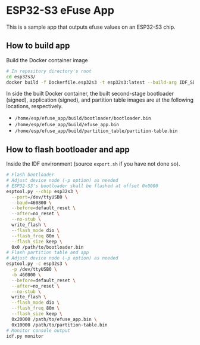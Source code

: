 # ESP32-S3 eFuse App

This is a sample app that outputs efuse values on an ESP32-S3 chip.

## How to build app

Build the Docker container image

```bash
# In repository directory's root
cd esp32s3/
docker build -f Dockerfile.esp32s3 -t esp32s3:latest --build-arg IDF_SDKCONFIG=<sdkconfig name in configs/> .
```

In side the built Docker container, the built second-stage bootloader (signed),
application (signed), and partition
table images are at the following locations, respectively.

- `/home/esp/efuse_app/build/bootloader/bootloader.bin`
- `/home/esp/efuse_app/build/efuse_app.bin`
- `/home/esp/efuse_app/build/partition_table/partition-table.bin`

## How to flash bootloader and app

Inside the IDF environment (source `export.sh` if you have not done so).

```bash
# Flash bootloader
# Adjust device node (-p option) as needed 
# ESP32-S3's bootloader shall be flashed at offset 0x0000
esptool.py --chip esp32s3 \
  --port=/dev/ttyUSB0 \
  --baud=460800 \
  --before=default_reset \
  --after=no_reset \
  --no-stub \
  write_flash \
  --flash_mode dio \
  --flash_freq 80m \
  --flash_size keep \
  0x0 /path/to/bootloader.bin
# Flash partition table and app
# Adjust device node (-p option) as needed 
esptool.py -c esp32s3 \
  -p /dev/ttyUSB0 \
  -b 460800 \
  --before=default_reset \
  --after=no_reset \
  --no-stub \
  write_flash \
  --flash_mode dio \
  --flash_freq 80m \
  --flash_size keep \
  0x20000 /path/to/efuse_app.bin \
  0x10000 /path/to/partition-table.bin
# Monitor console output
idf.py monitor
```